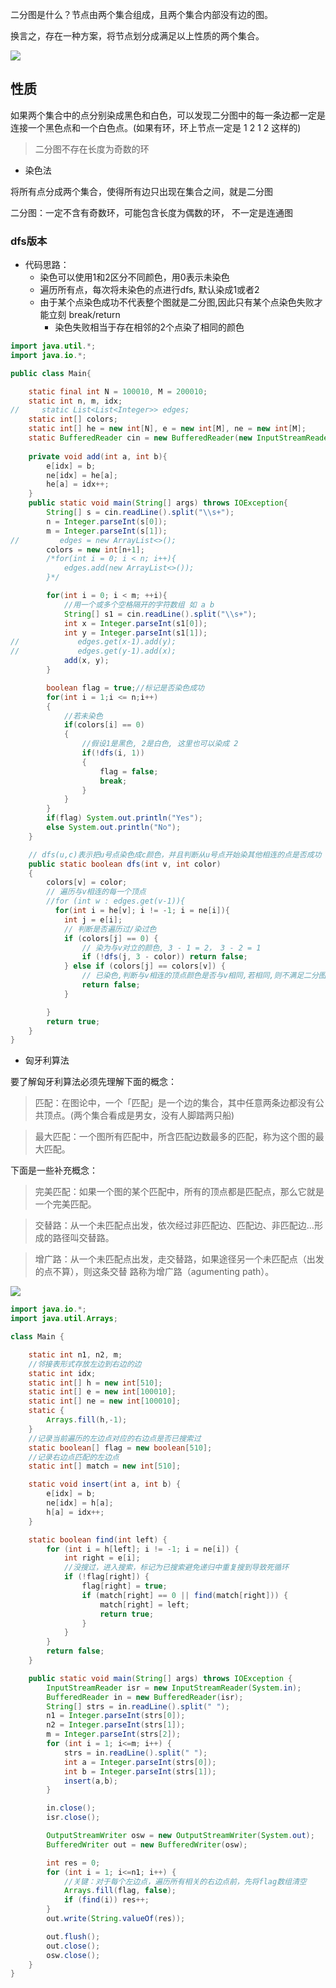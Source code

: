二分图是什么？节点由两个集合组成，且两个集合内部没有边的图。

换言之，存在一种方案，将节点划分成满足以上性质的两个集合。

![](https://oi-wiki.org/graph/images/bi-graph.svg)

## 性质
如果两个集合中的点分别染成黑色和白色，可以发现二分图中的每一条边都一定是连接一个黑色点和一个白色点。(如果有环，环上节点一定是 1 2 1 2 这样的)

> 二分图不存在长度为奇数的环
- 染色法

将所有点分成两个集合，使得所有边只出现在集合之间，就是二分图

二分图：一定不含有奇数环，可能包含长度为偶数的环， 不一定是连通图
### dfs版本
- 代码思路：
  - 染色可以使用1和2区分不同颜色，用0表示未染色
  - 遍历所有点，每次将未染色的点进行dfs, 默认染成1或者2
  - 由于某个点染色成功不代表整个图就是二分图,因此只有某个点染色失败才能立刻 break/return
    - 染色失败相当于存在相邻的2个点染了相同的颜色

```java
import java.util.*;
import java.io.*;

public class Main{

    static final int N = 100010, M = 200010;
    static int n, m, idx;
//     static List<List<Integer>> edges;
    static int[] colors;
    static int[] he = new int[N], e = new int[M], ne = new int[M];
    static BufferedReader cin = new BufferedReader(new InputStreamReader(System.in));
    
    private void add(int a, int b){
        e[idx] = b;
        ne[idx] = he[a];
        he[a] = idx++;
    }
    public static void main(String[] args) throws IOException{
        String[] s = cin.readLine().split("\\s+");
        n = Integer.parseInt(s[0]);
        m = Integer.parseInt(s[1]);
//         edges = new ArrayList<>();
        colors = new int[n+1];
        /*for(int i = 0; i < n; i++){
            edges.add(new ArrayList<>());
        }*/

        for(int i = 0; i < m; ++i){
            //用一个或多个空格隔开的字符数组 如 a b
            String[] s1 = cin.readLine().split("\\s+");
            int x = Integer.parseInt(s1[0]);
            int y = Integer.parseInt(s1[1]);
//             edges.get(x-1).add(y);
//             edges.get(y-1).add(x);
            add(x, y);
        }

        boolean flag = true;//标记是否染色成功
        for(int i = 1;i <= n;i++)
        {
            //若未染色
            if(colors[i] == 0)
            {
                //假设1是黑色, 2是白色, 这里也可以染成 2
                if(!dfs(i, 1)) 
                {
                    flag = false;
                    break;
                }
            }
        }
        if(flag) System.out.println("Yes");
        else System.out.println("No");
    }

    // dfs(u,c)表示把u号点染色成c颜色，并且判断从u号点开始染其他相连的点是否成功
    public static boolean dfs(int v, int color)
    {
        colors[v] = color;
        // 遍历与v相连的每一个顶点
        //for (int w : edges.get(v-1)){
          for(int i = he[v]; i != -1; i = ne[i]){
            int j = e[i];
            // 判断是否遍历过/染过色
            if (colors[j] == 0) {
                // 染为与v对立的颜色, 3 - 1 = 2， 3 - 2 = 1
                if (!dfs(j, 3 - color)) return false;
            } else if (colors[j] == colors[v]) {
                // 已染色,判断与v相连的顶点颜色是否与v相同,若相同,则不满足二分图
                return false;
            }

        }
        return true;
    }
}
```
- 匈牙利算法

要了解匈牙利算法必须先理解下面的概念：

> 匹配：在图论中，一个「匹配」是一个边的集合，其中任意两条边都没有公共顶点。(两个集合看成是男女，没有人脚踏两只船)

> 最大匹配：一个图所有匹配中，所含匹配边数最多的匹配，称为这个图的最大匹配。

下面是一些补充概念：

> 完美匹配：如果一个图的某个匹配中，所有的顶点都是匹配点，那么它就是一个完美匹配。

> 交替路：从一个未匹配点出发，依次经过非匹配边、匹配边、非匹配边…形成的路径叫交替路。

> 增广路：从一个未匹配点出发，走交替路，如果途径另一个未匹配点（出发的点不算），则这条交替 路称为增广路（agumenting path）。

![](https://gitee.com/chzarles/images/raw/master/imgs/006eb5E0gy1g7y35ngyr5g311v0j67jy.gif)

```java
import java.io.*;
import java.util.Arrays;

class Main {

    static int n1, n2, m;
    //邻接表形式存放左边到右边的边
    static int idx;
    static int[] h = new int[510];
    static int[] e = new int[100010];
    static int[] ne = new int[100010];
    static {
        Arrays.fill(h,-1);
    }
    //记录当前遍历的左边点对应的右边点是否已搜索过
    static boolean[] flag = new boolean[510];
    //记录右边点匹配的左边点
    static int[] match = new int[510];

    static void insert(int a, int b) {
        e[idx] = b;
        ne[idx] = h[a];
        h[a] = idx++;
    }

    static boolean find(int left) {
        for (int i = h[left]; i != -1; i = ne[i]) {
            int right = e[i];
            //没搜过，进入搜索，标记为已搜索避免递归中重复搜到导致死循环
            if (!flag[right]) {
                flag[right] = true;
                if (match[right] == 0 || find(match[right])) {
                    match[right] = left;
                    return true;
                }
            }
        }
        return false;
    }

    public static void main(String[] args) throws IOException {
        InputStreamReader isr = new InputStreamReader(System.in);
        BufferedReader in = new BufferedReader(isr);
        String[] strs = in.readLine().split(" ");
        n1 = Integer.parseInt(strs[0]);
        n2 = Integer.parseInt(strs[1]);
        m = Integer.parseInt(strs[2]);
        for (int i = 1; i<=m; i++) {
            strs = in.readLine().split(" ");
            int a = Integer.parseInt(strs[0]);
            int b = Integer.parseInt(strs[1]);
            insert(a,b);
        }

        in.close();
        isr.close();

        OutputStreamWriter osw = new OutputStreamWriter(System.out);
        BufferedWriter out = new BufferedWriter(osw);

        int res = 0;
        for (int i = 1; i<=n1; i++) {
            //关键：对于每个左边点，遍历所有相关的右边点前，先将flag数组清空
            Arrays.fill(flag, false);
            if (find(i)) res++;
        }
        out.write(String.valueOf(res));

        out.flush();
        out.close();
        osw.close();
    }
}
```
